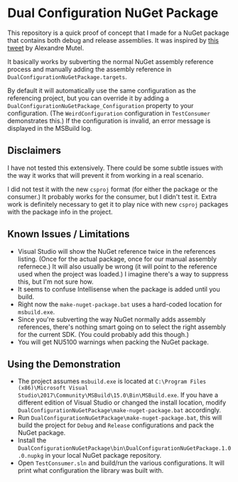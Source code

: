 # Dual Configuration NuGet Package

This repository is a quick proof of concept that I made for a NuGet package that contains both debug and release assemblies. It was inspired by [this tweet](https://twitter.com/xoofx/status/1043778282792075264) by Alexandre Mutel.

It basically works by subverting the normal NuGet assembly reference process and manually adding the assembly reference in `DualConfigurationNuGetPackage.targets`.

By default it will automatically use the same configuration as the referencing project, but you can override it by adding a `DualConfigurationNuGetPackage_Configuration` property to your configuration. (The `WeirdConfiguration` configuration in `TestConsumer` demonstrates this.) If the configuration is invalid, an error message is displayed in the MSBuild log.

## Disclaimers

I have not tested this extensively. There could be some subtle issues with the way it works that will prevent it from working in a real scenario.

I did not test it with the new `csproj` format (for either the package or the consumer.) It probably works for the consumer, but I didn't test it. Extra work is definitely necessary to get it to play nice with new `csproj` packages with the package info in the project.

## Known Issues / Limitations

* Visual Studio will show the NuGet reference twice in the references listing. (Once for the actual package, once for our manual assembly refernece.) It will also usually be wrong (it will point to the reference used when the project was loaded.) I imagine there's a way to suppress this, but I'm not sure how.
* It seems to confuse Intellisense when the package is added until you build.
* Right now the `make-nuget-package.bat` uses a hard-coded location for `msbuild.exe`.
* Since you're subverting the way NuGet normally adds assembly references, there's nothing smart going on to select the right assembly for the current SDK. (You could probably add this though.)
* You will get NU5100 warnings when packing the NuGet package.

## Using the Demonstration

* The project assumes `msbuild.exe` is located at `C:\Program Files (x86)\Microsoft Visual Studio\2017\Community\MSBuild\15.0\Bin\MSBuild.exe`. If you have a different edition of Visual Studio or changed the install location, modify `DualConfigurationNuGetPackage\make-nuget-package.bat` accordingly.
* Run `DualConfigurationNuGetPackage\make-nuget-package.bat`, this will build the project for `Debug` and `Release` configurations and pack the NuGet package.
* Install the `DualConfigurationNuGetPackage\bin\DualConfigurationNuGetPackage.1.0.0.nupkg` in your local NuGet package repository.
* Open `TestConsumer.sln` and build/run the various configurations. It will print what configuration the library was built with.
